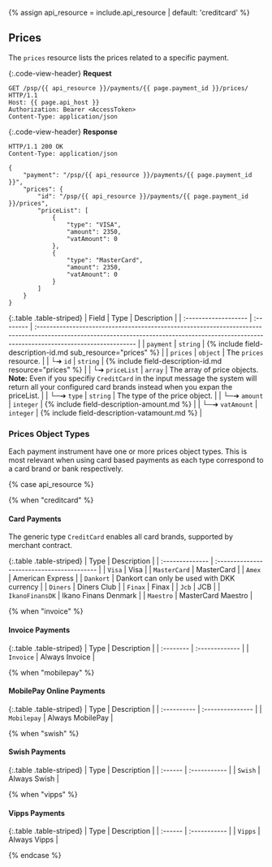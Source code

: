 {% assign api_resource = include.api_resource | default: 'creditcard' %}

## Prices

The `prices` resource lists the prices related to a specific payment.

{:.code-view-header}
**Request**

```http
GET /psp/{{ api_resource }}/payments/{{ page.payment_id }}/prices/ HTTP/1.1
Host: {{ page.api_host }}
Authorization: Bearer <AccessToken>
Content-Type: application/json
```

{:.code-view-header}
**Response**

```http
HTTP/1.1 200 OK
Content-Type: application/json

{
    "payment": "/psp/{{ api_resource }}/payments/{{ page.payment_id }}",
    "prices": {
        "id": "/psp/{{ api_resource }}/payments/{{ page.payment_id }}/prices",
        "priceList": [
            {
                "type": "VISA",
                "amount": 2350,
                "vatAmount": 0
            },
            {
                "type": "MasterCard",
                "amount": 2350,
                "vatAmount": 0
            }
        ]
    }
}
```

{:.table .table-striped}
| Field                | Type      | Description                                                                                                                                                                                 |
| :------------------- | :-------- | :------------------------------------------------------------------------------------------------------------------------------------------------------------------------------------------ |
| `payment`            | `string`  | {% include field-description-id.md sub_resource="prices" %}                                                                                                                                 |
| `prices`             | `object`  | The `prices`  resource.                                                                                                                                                                     |
| └➔&nbsp;`id`         | `string`  | {% include field-description-id.md resource="prices" %}                                                                                                                                     |
| └➔&nbsp;`priceList`  | `array`   | The array of price objects. **Note:** Even if you specifiy  `CreditCard`  in the input message the system will return all your configured card brands instead when you expan the priceList. |
| └─➔&nbsp;`type`      | `string`  | The type of the price object.                                                                                                                                                               |
| └─➔&nbsp;`amount`    | `integer` | {% include field-description-amount.md %}                                                                                                                                                   |
| └─➔&nbsp;`vatAmount` | `integer` | {% include field-description-vatamount.md %}                                          |

### Prices Object Types

Each payment instrument have one or more prices object types. This is most
relevant when using card based payments as each type correspond
to a card brand or bank respectively.

{% case api_resource %}

{% when "creditcard" %}

#### Card Payments

The generic type `CreditCard` enables all card brands, supported by merchant
contract.

{:.table .table-striped}
| Type            | Description                                |
| :-------------- | :----------------------------------------- |
| `Visa`          | Visa                                       |
| `MasterCard`    | MasterCard                                 |
| `Amex`          | American Express                           |
| `Dankort`       | Dankort can only be used with DKK currency |
| `Diners`        | Diners Club                                |
| `Finax`         | Finax                                      |
| `Jcb`           | JCB                                        |
| `IkanoFinansDK` | Ikano Finans Denmark                       |
| `Maestro`       | MasterCard Maestro                         |

{% when "invoice" %}

#### Invoice Payments

{:.table .table-striped}
| Type      | Description    |
| :-------- | :------------- |
| `Invoice` | Always Invoice |

{% when "mobilepay" %}

#### MobilePay Online Payments

{:.table .table-striped}
| Type        | Description      |
| :---------- | :--------------- |
| `Mobilepay` | Always MobilePay |

{% when "swish" %}

#### Swish Payments

{:.table .table-striped}
| Type    | Description  |
| :------ | :----------- |
| `Swish` | Always Swish |

{% when "vipps" %}

#### Vipps Payments

{:.table .table-striped}
| Type    | Description  |
| :------ | :----------- |
| `Vipps` | Always Vipps |

{% endcase %}
